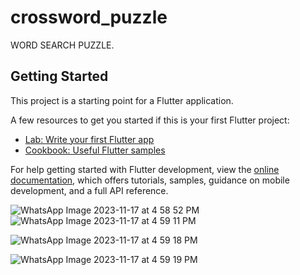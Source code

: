 # crossword_puzzle

WORD SEARCH PUZZLE.

## Getting Started

This project is a starting point for a Flutter application.

A few resources to get you started if this is your first Flutter project:

- [Lab: Write your first Flutter app](https://docs.flutter.dev/get-started/codelab)
- [Cookbook: Useful Flutter samples](https://docs.flutter.dev/cookbook)


For help getting started with Flutter development, view the
[online documentation](https://docs.flutter.dev/), which offers tutorials,
samples, guidance on mobile development, and a full API reference.

![WhatsApp Image 2023-11-17 at 4 58 52 PM](https://github.com/Alex1-ai/Crossword-Puzzle/assets/78540958/891eead0-bc83-42fa-96a0-2a7ed8908bad)
![WhatsApp Image 2023-11-17 at 4 59 11 PM](https://github.com/Alex1-ai/Crossword-Puzzle/assets/78540958/6ae7e29c-16d5-4f00-abaa-e8cbc19f2804)

![WhatsApp Image 2023-11-17 at 4 59 18 PM](https://github.com/Alex1-ai/Crossword-Puzzle/assets/78540958/93722c16-ccc4-414f-aaea-058981bc8984)


![WhatsApp Image 2023-11-17 at 4 59 19 PM](https://github.com/Alex1-ai/Crossword-Puzzle/assets/78540958/9e4035f0-03cb-4b2d-825d-501f42688907)


